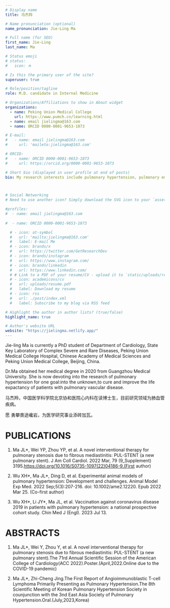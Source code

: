```yaml
---
# Display name
title: 马杰羚

# Name pronunciation (optional)
name_pronunciation: Jie-Ling Ma

# Full name (for SEO)
first_name: Jie-Ling
last_name: Ma

# Status emoji
# status:
#   icon: ☕️

# Is this the primary user of the site?
superuser: true

# Role/position/tagline
role: M.D. candidate in Internal Medicine

# Organizations/Affiliations to show in About widget
organizations:
  - name: Peking Union Medical College
    url: https://www.pumch.cn/learning.html
  - name: email jielingma@163.com
  - name: ORCID 0000-0001-9653-1073

# E-mail:
#   - name: email jielingma@163.com
#     url: 'maileto:jielingma@163.com'

# ORCID:
#   - name: ORCID 0000-0001-9653-1073
#     url: https://orcid.org/0000-0001-9653-1073

# Short bio (displayed in user profile at end of posts)
bio: My research interests include pulmonary hypertension, pulmonary embolism and congenital heart disease.



# Social Networking
# Need to use another icon? Simply download the SVG icon to your `assets/media/icons/` folder.

#profiles:
#  - name: email jielingma@163.com
  
#  - name: ORCID 0000-0001-9653-1073

  # - icon: at-symbol
  #   url: 'mailto:jielingma@163.com'
  #   label: E-mail Me
  # - icon: brands/x
  #   url: https://twitter.com/GetResearchDev
  # - icon: brands/instagram
  #   url: https://www.instagram.com/
  # - icon: brands/linkedin
  #   url: https://www.linkedin.com/
  # # Link to a PDF of your resume/CV - upload it to `static/uploads/resume.pdf`
  # - icon: academicons/cv
  #   url: uploads/resume.pdf
  #   label: Download my resume
  # - icon: rss
  #   url: ./post/index.xml
  #   label: Subscribe to my blog via RSS feed

# Highlight the author in author lists? (true/false)
highlight_name: true

# Author's website URL
website: "https://jielingma.netlify.app/"
---
```


Jie-ling Ma is currently a PhD student of Department of Cardiology, State Key Laboratory of Complex Severe and Rare Diseases, Peking Union Medical College Hospital, Chinese Academy of Medical Sciences and Peking Union Medical College, Beijing, China.

Dr.Ma obtained her medical degree in 2020 from Guangzhou Medical University. She is now devoting into the research of pulmonary hypertension for one goal:into the unknown,to cure and improve the life expactancy of patients with pulmonary vascular disease.

马杰羚，中国医学科学院北京协和医院心内科在读博士生，目前研究领域为肺血管疾病。

愿 勇攀畏途巉岩，为医学研究事业添砖加瓦。


# PUBLICATIONS

1. Ma JL*, Wei YP, Zhou YP, et al. A novel interventional therapy for pulmonary stenosis due to fibrous mediastinitis: PUL-STENT (a new pulmonary stent). J Am Coll Cardiol. 2022 Mar, 79 (9_Supplement) 3195.https://doi.org/10.1016/S0735-1097(22)04186-9.(First author)

2. Wu XH*, Ma JL*, Ding D, et al. Experimental animal models of pulmonary hypertension: Development and challenges. Animal Model Exp Med. 2022 Sep;5(3):207-216. doi: 10.1002/ame2.12220. Epub 2022 Mar 25. (Co-first  author)

3. Wu XH*, Li JY*, Ma JL, et al. Vaccination against coronavirus disease 2019 in patients with pulmonary hypertension: a national prospective cohort study. Chin Med J (Engl). 2023 Jul 13. 

# ABSTRACTS

1. Ma JL*, Wei Y, Zhou Y, et al. A novel interventional therapy for pulmonary stenosis due to fibrous mediastinitis: PUL-STENT (a new pulmonary stent).The 71rd Annual Scientific Session of the American College of Cardiology(ACC 2022).Poster.(April,2022.Online due to the COVID-19 pandemic)

2. Ma JL*, Zhi-Cheng Jing.The First Report of Angioimmunoblastic T-cell Lymphoma Primarily Presenting as Pulmonary Hypertension.The 8th Scientific Meeting of Korean Pulmonary Hypertension Society in counjunction with the 3nd East Asia Society  of Pulmonary  Hypertension.Oral.(July,2023,Korea)

